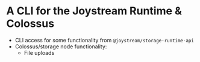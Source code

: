 # A CLI for the Joystream Runtime & Colossus

- CLI access for some functionality from `@joystream/storage-runtime-api`
- Colossus/storage node functionality:
  - File uploads
